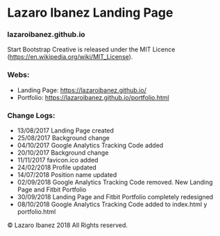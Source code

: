 # Lazaro Ibanez Landing Page

### lazaroibanez.github.io

Start Bootstrap Creative is released under the MIT Licence (https://en.wikipedia.org/wiki/MIT_License).

### Webs:
* Landing Page: https://lazaroibanez.github.io/
* Portfolio: https://lazaroibanez.github.io/portfolio.html

### Change Logs:
* 13/08/2017 Landing Page created
* 25/08/2017 Background change
* 04/10/2017 Google Analytics Tracking Code added
* 20/10/2017 Background change
* 11/11/2017 favicon.ico added
* 24/02/2018 Profile updated
* 14/07/2018 Position name updated
* 02/09/2018 Google Analytics Tracking Code removed. New Landing Page and Fitbit Portfolio
* 30/09/2018 Landing Page and Fitbit Portfolio completely redesigned
* 08/10/2018 Google Analytics Tracking Code added to index.html y portfolio.html


© Lazaro Ibanez 2018 All Rights reserved.
